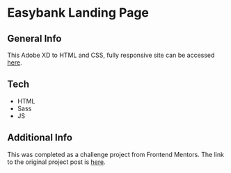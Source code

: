 # Easybank Landing Page

## General Info
This Adobe XD to HTML and CSS, fully responsive site can be accessed [here](https://zdavidson.github.io/easybank-landing-page/).

## Tech
- HTML
- Sass
- JS

## Additional Info
This was completed as a challenge project from Frontend Mentors. The link to the original project post is [here](https://www.frontendmentor.io/challenges/easybank-landing-page-WaUhkoDN).
